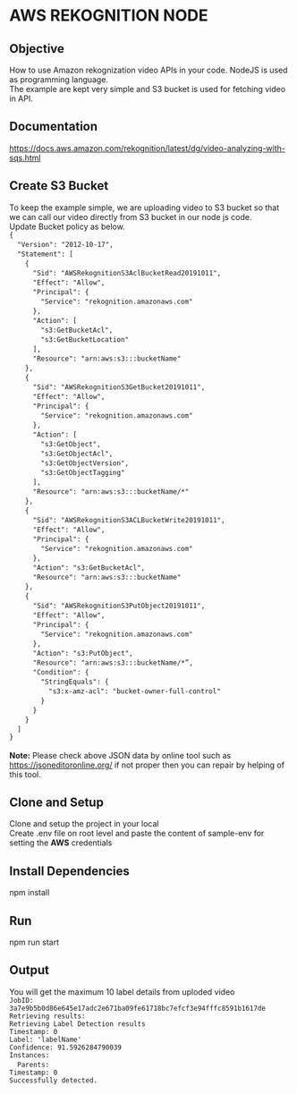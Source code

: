 # AWS REKOGNITION NODE

## Objective
How to use Amazon rekognization video APIs in your code. NodeJS is used as programming language.
<br /> The example are kept very simple and S3 bucket is used for fetching video in API.

## Documentation
https://docs.aws.amazon.com/rekognition/latest/dg/video-analyzing-with-sqs.html

## Create S3 Bucket
To keep the example simple, we are uploading video to S3 bucket so that we can call our video directly from S3 bucket in our node js code. 
<br />Update Bucket policy as below.
<br />``{``
    <br />&emsp;``"Version": "2012-10-17",``
    <br />&emsp;``"Statement": [``
            <br />&emsp;&emsp;``{``
            <br />&emsp;&emsp;&emsp;``"Sid": "AWSRekognitionS3AclBucketRead20191011",``
            <br />&emsp;&emsp;&emsp;``"Effect": "Allow",``
            <br />&emsp;&emsp;&emsp;``"Principal": {``
                <br />&emsp;&emsp;&emsp;&emsp;``"Service": "rekognition.amazonaws.com"``
            <br />&emsp;&emsp;&emsp;``},``
            <br />&emsp;&emsp;&emsp;``"Action": [``
                <br />&emsp;&emsp;&emsp;&emsp;``"s3:GetBucketAcl",``
                <br />&emsp;&emsp;&emsp;&emsp;``"s3:GetBucketLocation"``
            <br />&emsp;&emsp;&emsp;``],``
            <br />&emsp;&emsp;&emsp;``"Resource": "arn:aws:s3:::bucketName"``
        <br />&emsp;&emsp;``},``
        <br />&emsp;&emsp;``{``
            <br />&emsp;&emsp;&emsp;``"Sid": "AWSRekognitionS3GetBucket20191011",``
            <br />&emsp;&emsp;&emsp;``"Effect": "Allow",``
            <br />&emsp;&emsp;&emsp;``"Principal": {``
                <br />&emsp;&emsp;&emsp;&emsp;``"Service": "rekognition.amazonaws.com"``
            <br />&emsp;&emsp;&emsp;``},``
            <br />&emsp;&emsp;&emsp;``"Action": [``
                <br />&emsp;&emsp;&emsp;&emsp;``"s3:GetObject",``
                <br />&emsp;&emsp;&emsp;&emsp;``"s3:GetObjectAcl",``
                <br />&emsp;&emsp;&emsp;&emsp;``"s3:GetObjectVersion",``
                <br />&emsp;&emsp;&emsp;&emsp;``"s3:GetObjectTagging"``
            <br />&emsp;&emsp;&emsp;``],``
            <br />&emsp;&emsp;&emsp;``"Resource": "arn:aws:s3:::bucketName/*"``
        <br />&emsp;&emsp;``},``
        <br />&emsp;&emsp;``{``
            <br />&emsp;&emsp;&emsp;``"Sid": "AWSRekognitionS3ACLBucketWrite20191011",``
            <br />&emsp;&emsp;&emsp;``"Effect": "Allow",``
            <br />&emsp;&emsp;&emsp;``"Principal": {``
                <br />&emsp;&emsp;&emsp;&emsp;``"Service": "rekognition.amazonaws.com"``
            <br />&emsp;&emsp;&emsp;``},``
            <br />&emsp;&emsp;&emsp;``"Action": "s3:GetBucketAcl",``
            <br />&emsp;&emsp;&emsp;``"Resource": "arn:aws:s3:::bucketName"``
        <br />&emsp;&emsp;``},``
        <br />&emsp;&emsp;``{``
            <br />&emsp;&emsp;&emsp;``"Sid": "AWSRekognitionS3PutObject20191011",``
            <br />&emsp;&emsp;&emsp;``"Effect": "Allow",``
            <br />&emsp;&emsp;&emsp;``"Principal": {``
                <br />&emsp;&emsp;&emsp;&emsp;``"Service": "rekognition.amazonaws.com"``
            <br />&emsp;&emsp;&emsp;``},``
            <br />&emsp;&emsp;&emsp;``"Action": "s3:PutObject",``
            <br />&emsp;&emsp;&emsp;``"Resource": "arn:aws:s3:::bucketName/*”,``
            <br />&emsp;&emsp;&emsp;``"Condition": {``
                <br />&emsp;&emsp;&emsp;&emsp;``"StringEquals": {``
                    <br />&emsp;&emsp;&emsp;&emsp;&emsp;``"s3:x-amz-acl": "bucket-owner-full-control"``
                <br />&emsp;&emsp;&emsp;&emsp;``}``
            <br />&emsp;&emsp;&emsp;``}``
        <br />&emsp;&emsp;``}``
    <br />&emsp;``]``
<br />``}``
<br />
<br /> **Note:** Please check above JSON data by online tool such as https://jsoneditoronline.org/ if not proper then you can repair by helping of this tool. 
## Clone and Setup
Clone and setup the project in your local
<br/>Create .env file on root level and paste the content of sample-env for setting the **AWS** credentials
## Install Dependencies
npm install
## Run
npm run start
## Output
You will get the maximum 10 label details from uploded video 
<br/>``JobID: 3a7e9b5b0d86e645e17adc2e671ba09fe61718bc7efcf3e94fffc8591b1617de``
<br/>``Retrieving results:``
<br/>``Retrieving Label Detection results``
<br/>``Timestamp: 0``
<br/>``Label: 'labelName'``
<br/>``Confidence: 91.5926284790039``
<br/>``Instances:``
   <br/>&emsp;``Parents:``
<br/>``Timestamp: 0``
<br/>``Successfully detected.``
